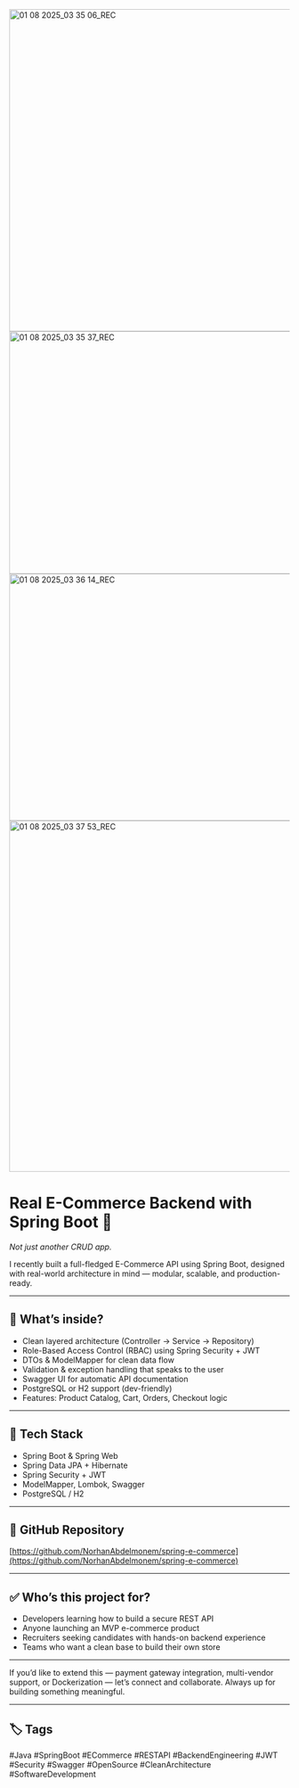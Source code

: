 <img width="1167" height="578" alt="01 08 2025_03 35 06_REC" src="https://github.com/user-attachments/assets/5fb24008-4cb1-4816-8bb6-0a2c1e2f0573" />
<img width="1169" height="435" alt="01 08 2025_03 35 37_REC" src="https://github.com/user-attachments/assets/cef367ad-33d1-4eab-8187-b678e761fa0e" />
<img width="1224" height="443" alt="01 08 2025_03 36 14_REC" src="https://github.com/user-attachments/assets/e39ba360-290c-42c1-adcc-06263af73585" />
<img width="1066" height="630" alt="01 08 2025_03 37 53_REC" src="https://github.com/user-attachments/assets/d25a44f0-4326-4540-8a17-84a172543d77" />

# Real E-Commerce Backend with Spring Boot 🚀

_Not just another CRUD app._

I recently built a full-fledged E-Commerce API using Spring Boot, designed with real-world architecture in mind — modular, scalable, and production-ready.

---

## 🧠 What’s inside?

- Clean layered architecture (Controller → Service → Repository)  
- Role-Based Access Control (RBAC) using Spring Security + JWT  
- DTOs & ModelMapper for clean data flow  
- Validation & exception handling that speaks to the user  
- Swagger UI for automatic API documentation  
- PostgreSQL or H2 support (dev-friendly)  
- Features: Product Catalog, Cart, Orders, Checkout logic  

---

## 🔧 Tech Stack

- Spring Boot & Spring Web  
- Spring Data JPA + Hibernate  
- Spring Security + JWT  
- ModelMapper, Lombok, Swagger  
- PostgreSQL / H2  

---

## 📂 GitHub Repository

[https://github.com/NorhanAbdelmonem/spring-e-commerce](https://github.com/NorhanAbdelmonem/spring-e-commerce)

---

## ✅ Who’s this project for?

- Developers learning how to build a secure REST API  
- Anyone launching an MVP e-commerce product  
- Recruiters seeking candidates with hands-on backend experience  
- Teams who want a clean base to build their own store  

---

If you’d like to extend this — payment gateway integration, multi-vendor support, or Dockerization — let’s connect and collaborate. Always up for building something meaningful.

---

## 🏷️ Tags

#Java #SpringBoot #ECommerce #RESTAPI #BackendEngineering #JWT #Security #Swagger #OpenSource #CleanArchitecture #SoftwareDevelopment
